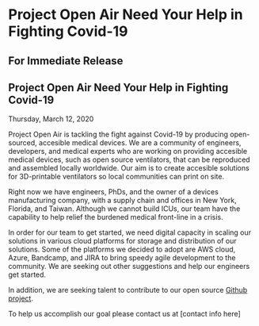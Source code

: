 # Project Open Air Need Your Help in Fighting Covid-19  

## For Immediate Release   
## Project Open Air Need Your Help in Fighting Covid-19  

Thursday, March 12, 2020   

Project Open Air is tackling the fight against Covid-19 by producing open-sourced, accesible medical devices. We are a community of engineers, developers, and medical experts who are working on providing accesible medical devices, such as open source ventilators, that can be reproduced and assembled locally worldwide. Our aim is to create accesible solutions for 3D-printable ventilators so local communities can print on site. 

Right now we have engineers, PhDs, and the owner of a devices manufacturing company, with a supply chain and offices in New York, Florida, and Taiwan. Although we cannot build ICUs, our team have the capability to help relief the burdened medical front-line in a crisis.

In order for our team to get started, we need digital capacity in scaling our solutions in various cloud platforms for storage and distribution of our solutions.  Some of the platforms we decided to adopt are AWS cloud, Azure, Bandcamp, and JIRA to bring speedy agile development to the community.  We are seeking out other suggestions and help our engineers get started.  

In addition, we are seeking talent to contribute to our open source [Github project](https://github.com/Pandemic-Engineers/).   

To help us accomplish our goal please contact us at 
[contact info here]


###

